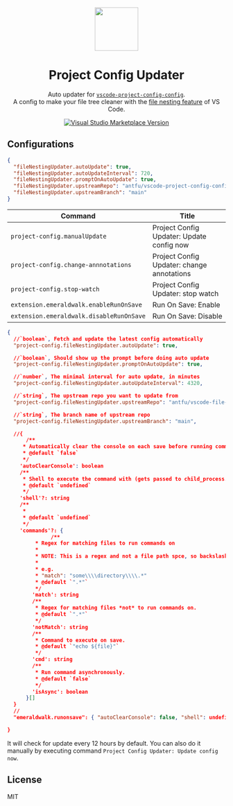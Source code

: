 <br>

<p align="center">
<img src="https://raw.githubusercontent.com/antfu/vscode-project-config-config/main/extension/res/logo.png" style="width:100px;" />
</p>

<h1 align="center">Project Config Updater</h1>

<p align="center">
Auto updater for <a href="https://github.com/open-dmsrs/vscode-project-config-updater" target="_blank"><code>vscode-project-config-config</code></a>.<br>
A config to make your file tree cleaner with the <a href="https://code.visualstudio.com/updates/v1_64#_explorer-project-config">file nesting feature</a> of VS Code.</a>
</p>

<p align="center">
<a href="https://marketplace.visualstudio.com/items?itemName=cnjimbo.project-config" target="__blank"><img src="https://img.shields.io/visual-studio-marketplace/v/cnjimbo.project-config.svg?color=blue&amp;label=VS%20Code%20Marketplace&logo=visual-studio-code" alt="Visual Studio Marketplace Version" /></a>
</p>


## Configurations

```json
{
  "fileNestingUpdater.autoUpdate": true,
  "fileNestingUpdater.autoUpdateInterval": 720,
  "fileNestingUpdater.promptOnAutoUpdate": true,
  "fileNestingUpdater.upstreamRepo": "antfu/vscode-project-config-config",
  "fileNestingUpdater.upstreamBranch": "main"
}
```

<!-- commands -->

| Command                                  | Title                                      |
| ---------------------------------------- | ------------------------------------------ |
| `project-config.manualUpdate`            | Project Config Updater: Update config now  |
| `project-config.change-annnotations`     | Project Config Updater: change annotations |
| `project-config.stop-watch`              | Project Config Updater: stop watch         |
| `extension.emeraldwalk.enableRunOnSave`  | Run On Save: Enable                        |
| `extension.emeraldwalk.disableRunOnSave` | Run On Save: Disable                       |

<!-- commands -->




<!-- configsJson -->

```json
{
  //`boolean`, Fetch and update the latest config automatically 
  "project-config.fileNestingUpdater.autoUpdate": true,

  //`boolean`, Should show up the prompt before doing auto update 
  "project-config.fileNestingUpdater.promptOnAutoUpdate": true,

  //`number`, The minimal interval for auto update, in minutes 
  "project-config.fileNestingUpdater.autoUpdateInterval": 4320,

  //`string`, The upstream repo you want to update from 
  "project-config.fileNestingUpdater.upstreamRepo": "antfu/vscode-file-nesting-config",

  //`string`, The branch name of upstream repo 
  "project-config.fileNestingUpdater.upstreamBranch": "main",

  //{
      /**
     * Automatically clear the console on each save before running commands.
     * @default `false`
     */
    'autoClearConsole': boolean
    /**
     * Shell to execute the command with (gets passed to child_process.exec as an options arg. e.g. child_process(cmd, { shell }).
     * @default `undefined`
     */
    'shell'?: string
    /**
     * 
     * @default `undefined`
     */
    'commands'?: {
              /**
         * Regex for matching files to run commands on 
         * 
         * NOTE: This is a regex and not a file path spce, so backslashes have to be escaped. They also have to be escaped in json strings, so you may have to double escape them in certain cases such as targetting contents of folders.
         * 
         * e.g.
         * "match": "some\\\\directory\\\\.*"
         * @default `".*"`
         */
        'match': string
        /**
         * Regex for matching files *not* to run commands on.
         * @default `".*"`
         */
        'notMatch': string
        /**
         * Command to execute on save.
         * @default `"echo ${file}"`
         */
        'cmd': string
        /**
         * Run command asynchronously.
         * @default `false`
         */
        'isAsync': boolean 
      }[] 
  }
  //
  "emeraldwalk.runonsave": { "autoClearConsole": false, "shell": undefined, "commands": undefined },

}
```

<!-- configsJson -->
It will check for update every 12 hours by default. You can also do it manually by executing command `Project Config Updater: Update config now`.

## License

MIT
